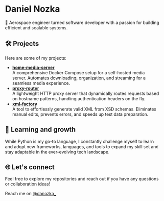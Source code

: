 # Daniel Nozka
🚀 Aerospace engineer turned software developer with a passion for building efficient and scalable systems. 

## 🛠️ Projects
Here are some of my projects:
- **[home-media-server](https://github.com/danozka/home-media-server)**  
  A comprehensive Docker Compose setup for a self-hosted media server. Automates downloading, organization, and 
streaming for a seamless media experience.
- **[proxy-router](https://github.com/danozka/proxy-router)**  
  A lightweight HTTP proxy server that dynamically routes requests based on hostname patterns, handling authentication 
headers on the fly.
- **[xml-factory](https://github.com/danozka/xml-factory)**  
  A tool to effortlessly generate valid XML from XSD schemas. Eliminates manual edits, prevents errors, and speeds up 
test data preparation.

## 🌱 Learning and growth
While Python is my go-to language, I constantly challenge myself to learn and adopt new frameworks, languages, and 
tools to expand my skill set and stay adaptable in the ever-evolving tech landscape.

## 🌐 Let's connect
Feel free to explore my repositories and reach out if you have any questions or collaboration ideas!

Reach me on [@danozka_](https://x.com/danozka_)
